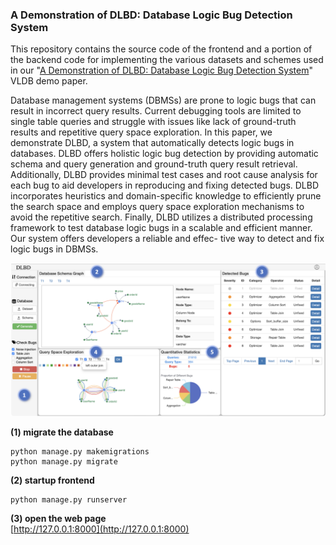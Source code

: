 ### A Demonstration of DLBD: Database Logic Bug Detection System

This repository contains the source code of the frontend and a portion of the backend code for implementing the various datasets and schemes used in our "[A Demonstration of DLBD: Database Logic Bug Detection System](https://www.vldb.org/pvldb/vol16/p3914-wu.pdf)" VLDB demo paper.  

Database management systems (DBMSs) are prone to logic bugs that can result in incorrect query results. Current debugging tools are limited to single table queries and struggle with issues like lack of ground-truth results and repetitive query space exploration. In this paper, we demonstrate DLBD, a system that automatically detects logic bugs in databases. DLBD offers holistic logic bug detection by providing automatic schema and query generation and ground-truth query result retrieval. Additionally, DLBD provides minimal test cases and root cause analysis for each bug to aid developers in reproducing and fixing detected bugs. DLBD incorporates heuristics and domain-specific knowledge to efficiently prune the search space and employs query space exploration mechanisms to avoid the repetitive search. Finally, DLBD utilizes a distributed processing framework to test database logic bugs in a scalable and efficient manner. Our system offers developers a reliable and effec- tive way to detect and fix logic bugs in DBMSs.  

![screenshot](https://github.com/xiutangzju/dlbd/blob/main/media/screenshot.png)

**(1) migrate the database**  
```
python manage.py makemigrations    
python manage.py migrate
```
**(2) startup frontend**
```
python manage.py runserver
```

**(3) open the web page**  
[http://127.0.0.1:8000](http://127.0.0.1:8000)

